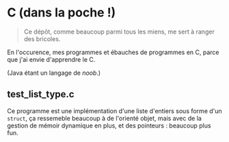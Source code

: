# C (dans la poche !)

> Ce dépôt, comme beaucoup parmi tous les miens, me sert à ranger des bricoles.

En l'occurence, mes programmes et ébauches de programmes en C,
parce que j'ai envie d'apprendre le C.

(Java étant un langage de *noob*.)

## test_list_type.c

Ce programme est une implémentation d'une liste d'entiers sous forme d'un `struct`,
ça ressemeble beaucoup à de l'orienté objet, mais avec de la gestion de mémoir dynamique en plus,
et des pointeurs : beaucoup plus fun.



